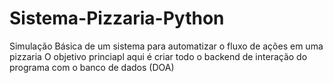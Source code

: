 # Sistema-Pizzaria-Python
Simulação Básica de um sistema para automatizar o fluxo de ações em uma pizzaria
O objetivo princiapl aqui é criar todo o backend de interação do programa com o banco de dados (DOA)
